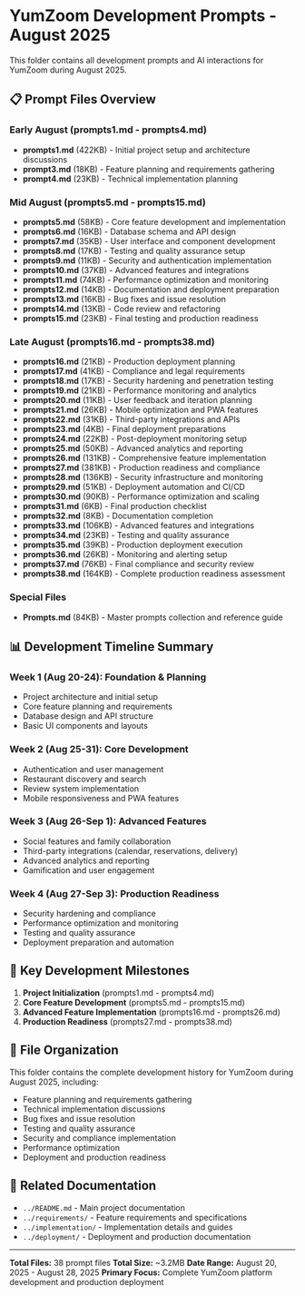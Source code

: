 # YumZoom Development Prompts - August 2025

This folder contains all development prompts and AI interactions for YumZoom during August 2025.

## 📋 **Prompt Files Overview**

### **Early August (prompts1.md - prompts4.md)**
- **prompts1.md** (422KB) - Initial project setup and architecture discussions
- **prompt3.md** (18KB) - Feature planning and requirements gathering
- **prompt4.md** (23KB) - Technical implementation planning

### **Mid August (prompts5.md - prompts15.md)**
- **prompts5.md** (58KB) - Core feature development and implementation
- **prompts6.md** (16KB) - Database schema and API design
- **prompts7.md** (35KB) - User interface and component development
- **prompts8.md** (17KB) - Testing and quality assurance setup
- **prompts9.md** (11KB) - Security and authentication implementation
- **prompts10.md** (37KB) - Advanced features and integrations
- **prompts11.md** (74KB) - Performance optimization and monitoring
- **prompts12.md** (14KB) - Documentation and deployment preparation
- **prompts13.md** (16KB) - Bug fixes and issue resolution
- **prompts14.md** (13KB) - Code review and refactoring
- **prompts15.md** (23KB) - Final testing and production readiness

### **Late August (prompts16.md - prompts38.md)**
- **prompts16.md** (21KB) - Production deployment planning
- **prompts17.md** (41KB) - Compliance and legal requirements
- **prompts18.md** (17KB) - Security hardening and penetration testing
- **prompts19.md** (21KB) - Performance monitoring and analytics
- **prompts20.md** (11KB) - User feedback and iteration planning
- **prompts21.md** (26KB) - Mobile optimization and PWA features
- **prompts22.md** (31KB) - Third-party integrations and APIs
- **prompts23.md** (4KB) - Final deployment preparations
- **prompts24.md** (22KB) - Post-deployment monitoring setup
- **prompts25.md** (50KB) - Advanced analytics and reporting
- **prompts26.md** (131KB) - Comprehensive feature implementation
- **prompts27.md** (381KB) - Production readiness and compliance
- **prompts28.md** (136KB) - Security infrastructure and monitoring
- **prompts29.md** (51KB) - Deployment automation and CI/CD
- **prompts30.md** (90KB) - Performance optimization and scaling
- **prompts31.md** (6KB) - Final production checklist
- **prompts32.md** (8KB) - Documentation completion
- **prompts33.md** (106KB) - Advanced features and integrations
- **prompts34.md** (23KB) - Testing and quality assurance
- **prompts35.md** (39KB) - Production deployment execution
- **prompts36.md** (26KB) - Monitoring and alerting setup
- **prompts37.md** (76KB) - Final compliance and security review
- **prompts38.md** (164KB) - Complete production readiness assessment

### **Special Files**
- **Prompts.md** (84KB) - Master prompts collection and reference guide

## 📊 **Development Timeline Summary**

### **Week 1 (Aug 20-24)**: Foundation & Planning
- Project architecture and initial setup
- Core feature planning and requirements
- Database design and API structure
- Basic UI components and layouts

### **Week 2 (Aug 25-31)**: Core Development
- Authentication and user management
- Restaurant discovery and search
- Review system implementation
- Mobile responsiveness and PWA features

### **Week 3 (Aug 26-Sep 1)**: Advanced Features
- Social features and family collaboration
- Third-party integrations (calendar, reservations, delivery)
- Advanced analytics and reporting
- Gamification and user engagement

### **Week 4 (Aug 27-Sep 3)**: Production Readiness
- Security hardening and compliance
- Performance optimization and monitoring
- Testing and quality assurance
- Deployment preparation and automation

## 🎯 **Key Development Milestones**

1. **Project Initialization** (prompts1.md - prompts4.md)
2. **Core Feature Development** (prompts5.md - prompts15.md)
3. **Advanced Feature Implementation** (prompts16.md - prompts26.md)
4. **Production Readiness** (prompts27.md - prompts38.md)

## 📁 **File Organization**

This folder contains the complete development history for YumZoom during August 2025, including:
- Feature planning and requirements gathering
- Technical implementation discussions
- Bug fixes and issue resolution
- Testing and quality assurance
- Security and compliance implementation
- Performance optimization
- Deployment and production readiness

## 🔗 **Related Documentation**

- `../README.md` - Main project documentation
- `../requirements/` - Feature requirements and specifications
- `../implementation/` - Implementation details and guides
- `../deployment/` - Deployment and production documentation

---

**Total Files:** 38 prompt files
**Total Size:** ~3.2MB
**Date Range:** August 20, 2025 - August 28, 2025
**Primary Focus:** Complete YumZoom platform development and production deployment
